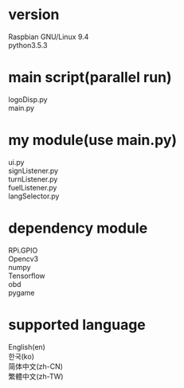 ﻿# version  
Raspbian GNU/Linux 9.4    
python3.5.3  

# main script(parallel run)  
logoDisp.py  
main.py  

# my module(use main.py)  
ui.py  
signListener.py  
turnListener.py  
fuelListener.py  
langSelector.py  

# dependency module  
RPi.GPIO  
Opencv3  
numpy  
Tensorflow  
obd   
pygame  

# supported language  
English(en)  
한국(ko)  
简体中文(zh-CN)  
繁體中文(zh-TW)  

